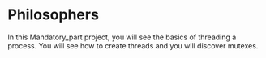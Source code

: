 # Philosophers
In this Mandatory_part project, you will see the basics of threading a process.
You will see how to create threads and you will discover mutexes.
